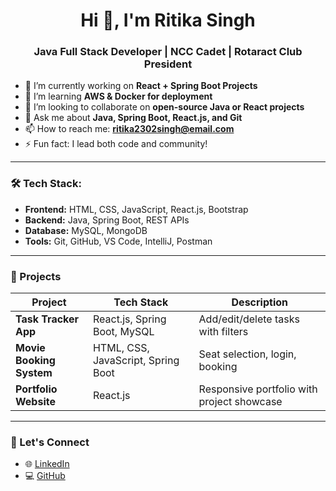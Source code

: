 <h1 align="center">Hi 👋, I'm Ritika Singh</h1>
<h3 align="center">Java Full Stack Developer | NCC Cadet | Rotaract Club President</h3>

- 🔭 I’m currently working on **React + Spring Boot Projects**
- 🌱 I’m learning **AWS & Docker for deployment**
- 👯 I’m looking to collaborate on **open-source Java or React projects**
- 💬 Ask me about **Java, Spring Boot, React.js, and Git**
- 📫 How to reach me: **ritika2302singh@email.com**
- ⚡ Fun fact: I lead both code and community!

---

### 🛠️ Tech Stack:
- **Frontend:** HTML, CSS, JavaScript, React.js, Bootstrap
- **Backend:** Java, Spring Boot, REST APIs
- **Database:** MySQL, MongoDB
- **Tools:** Git, GitHub, VS Code, IntelliJ, Postman

---

### 🔗 Projects

| Project | Tech Stack | Description |
|--------|------------|-------------|
| **Task Tracker App** | React.js, Spring Boot, MySQL | Add/edit/delete tasks with filters |
| **Movie Booking System** | HTML, CSS, JavaScript, Spring Boot | Seat selection, login, booking |
| **Portfolio Website** | React.js | Responsive portfolio with project showcase |

---

### 💬 Let's Connect
- 🌐 [LinkedIn](https://linkedin.com/in/ritikasingh)
- 💻 [GitHub](https://github.com/ritikasingh)
